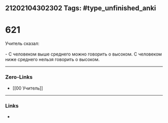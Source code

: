 21202104302302
Tags: #type_unfinished_anki 
---
# 621

Учитель сказал:<br><br>  -  С человеком выше среднего можно говорить о высоком. С человеком ниже среднего нельзя говорить о высоком.

---
### Zero-Links
- [[00 Учитель]]
---
### Links
-